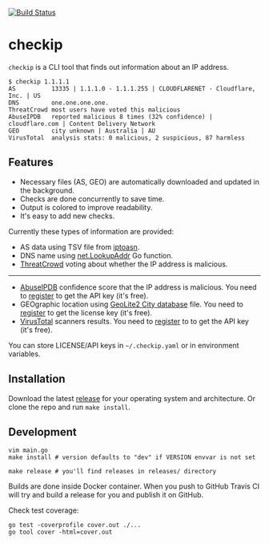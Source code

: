 [![Build Status](https://travis-ci.org/jreisinger/checkip.svg?branch=master)](https://travis-ci.org/jreisinger/checkip)

# checkip

`checkip` is a CLI tool that finds out information about an IP address. 

```
$ checkip 1.1.1.1
AS          13335 | 1.1.1.0 - 1.1.1.255 | CLOUDFLARENET - Cloudflare, Inc. | US
DNS         one.one.one.one.
ThreatCrowd most users have voted this malicious
AbuseIPDB   reported malicious 8 times (32% confidence) | cloudflare.com | Content Delivery Network
GEO         city unknown | Australia | AU
VirusTotal  analysis stats: 0 malicious, 2 suspicious, 87 harmless
```

## Features

* Necessary files (AS, GEO) are automatically downloaded and updated in the background.
* Checks are done concurrently to save time.
* Output is colored to improve readability.
* It's easy to add new checks.

Currently these types of information are provided:

* AS data using TSV file from [iptoasn](https://iptoasn.com/).
* DNS name using [net.LookupAddr](https://golang.org/pkg/net/#LookupAddr) Go function.
* [ThreatCrowd](https://www.threatcrowd.org/) voting about whether the IP address is malicious.
---
* [AbuseIPDB](https://www.abuseipdb.com) confidence score that the IP address is malicious. You need to [register](https://www.abuseipdb.com/register?plan=free) to get the API key (it's free).
* GEOgraphic location using [GeoLite2 City database](https://dev.maxmind.com/geoip/geoip2/geolite2/) file. You need to [register](https://dev.maxmind.com/geoip/geoip2/geolite2/#Download_Access) to get the license key (it's free).
* [VirusTotal](https://developers.virustotal.com/v3.0/reference#ip-object) scanners results. You need to [register](https://www.virustotal.com/gui/join-us) to to get the API key (it's free).

You can store LICENSE/API keys in `~/.checkip.yaml` or in environment variables.

## Installation

Download the latest [release](https://github.com/jreisinger/checkip/releases) for your operating system and architecture. Or clone the repo and run `make install`.

## Development

```
vim main.go
make install # version defaults to "dev" if VERSION envvar is not set

make release # you'll find releases in releases/ directory
```

Builds are done inside Docker container. When you push to GitHub Travis CI will
try and build a release for you and publish it on GitHub.

Check test coverage:

```
go test -coverprofile cover.out ./...
go tool cover -html=cover.out
```
